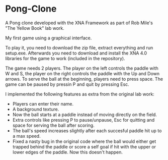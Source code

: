 # Pong-Clone
A Pong clone developed with the XNA Framework as part of Rob Mile's "The Yellow Book" lab work.

My first game using a graphical interface.

To play it, you need to download the zip file, extract everything and run setup.exe.
Afterwards you need to download and install the XNA 4.0 libraries for the game to work (included in the repository).

The game needs 2 players. The player on the left controls the paddle with W and S, the player on the right controls the paddle with the Up and Down arrows. To serve the ball at the beginning, players need to press space. The game can be paused by pressin P and quit by pressing Esc.

I implemented the following features as extra from the original lab work:
- Players can enter their name.
- A background texture.
- Now the ball starts at a paddle instead of moving directly on the field.
- Extra controls like pressing P to pause/unpause, Esc for quitting and space for serving the ball after scoring.
- The ball's speed increases slightly after each succesful paddle hit up to a max speed.
- Fixed a nasty bug in the original code where the ball would either get trapped behind the paddle or score a self goal if hit with the upper or lower edges of the paddle. Now this doesn't happen.
